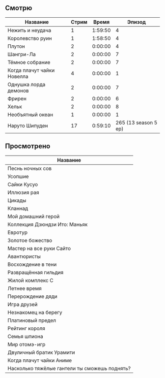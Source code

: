 ## Смотрю
| Название | Стрим | Время | Эпизод |
|----------|-------|-------|--------|
| Нежить и неудача | 1 | 1:59:50 | 4 |
| Королевство руин | 1 | 1:58:50 | 4 |
| Плутон | 2 | 0:00:00 | 4 |
| Шангри-Ла | 2 | 0:00:00 | 7 |
| Тёмное собрание | 2 | 0:00:00 | 7 |
| Когда плачут чайки Новелла | 4 | 0:00:00 | 1 |
| Однушка лорда демонов | 2 | 0:00:00 | 7 |
| Фрирен | 2 | 0:00:00 | 6 |
| Хельк | 2 | 0:00:00 | 8 |
| Необъятный океан | 1 | 0:00:00 | 1 |
| Наруто Шипуден | 17 | 0:59:10 | 265  (13 season 5 ep) |

## Просмотрено
| Название |
|----------|
| Песнь ночных сов |
| Усопшие |
| Сайки Кусуо |
| Иллюзия рая |
| Цикады |
| Кланнад |
| Мой домашний герой |
| Коллекция Дзюндзи Ито: Маньяк |
| Евротур |
| Золотое божество |
| Мастер на все руки Сайто |
| Авантюристы |
| Восхождение в тени |
| Развращённая гильдия |
| Жилой комплекс С |
| Летнее время |
| Перерождение дяди |
| Игра друзей |
| Незнакомец на берегу |
| Платиновый предел |
| Рейтинг короля |
| Семья шпиона |
| Мир отомэ-игр |
| Двуличный братик Урамити |
| Когда плачут чайки Аниме |
| Насколько тяжёлые гантели ты сможешь поднять? |